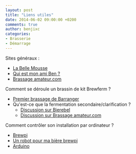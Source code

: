 ```yaml
---
layout: post
title: "Liens utiles"
date: 2014-06-02 09:00:00 +0200
comments: true
author: benjixc
categories: 
- Brasserie
- Démarrage
---
```


Sites généraux :

  * [La Belle Mousse](http://www.labellemousse.com/)
  * [Qui est mon ami Ben ?](http://fr.wikipedia.org/wiki/Mon_ami_Ben)
  * [Brassage amateur.com](http://www.brassageamateur.com/forum/)

Comment se déroule un brassin de kit Brewferm ?

  * [Premier brassage de Barranger](http://www.barranger.net/beer/1st/)
  * Qu'est-ce que la fermentation secondaire/clarification ?
      * [Discussion sur Bierebel](http://www.bierebel.com/forum/viewtopic.php?f=5&t=2629&mobile=off)
      * [Discussion sur Brassage amateur.com](http://www.brassageamateur.com/forum/ftopic8825.html)


Comment contrôler son installation par ordinateur ?

  * [Brewpi](http://www.brewpi.com/)
  * [Un robot pour ma bière brewpi](http://bidouillesfactory.fr/un-robot-pour-ma-biere-brewpi/)
  * [Arduino](http://arduino.cc/)
